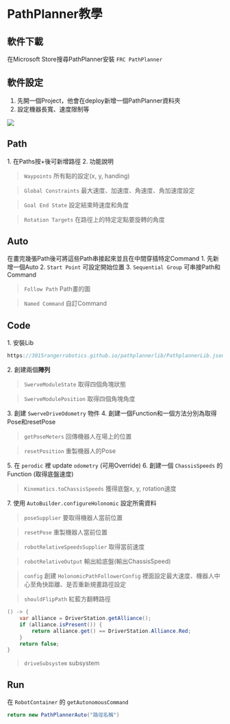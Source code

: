 <!-- title: 進階內容 PathPlanner -->
<!-- description: PathPlanner -->
<!-- category: Advance -->
<!-- tags: Programming -->
<!-- published time: 2024/03/23 -->

# PathPlanner教學
## 軟件下載
在Microsoft Store搜尋PathPlanner安裝 `FRC PathPlanner`
## 軟件設定
1. 先開一個Project，他會在deploy新增一個PathPlanner資料夾
2. 設定機器長寬、速度限制等

![](../public/articleImage/pathplanner_edu/image1.wm.png)

## Path
<span>1. 在Paths按+後可新增路徑</span>
<span>2. 功能說明</span>

> `Waypoints` 所有點的設定(x, y, handing)

> `Global Constraints` 最大速度、加速度、角速度、角加速度設定

> `Goal End State` 設定結束時速度和角度

> `Rotation Targets` 在路徑上的特定定點要旋轉的角度

## Auto
在畫完幾張Path後可將這些Path串接起來並且在中間穿插特定Command
<span>1. 先新增一個Auto</span>
<span>2. `Start Point` 可設定開始位置</span>
<span>3. `Sequential Group` 可串接Path和Command</span>

> `Follow Path` Path畫的圖

> `Named Command` 自訂Command

## Code
<span>1. 安裝Lib</span>

```java
https://3015rangerrobotics.github.io/pathplannerlib/PathplannerLib.json
```

<span>2. 創建兩個**陣列**</span>

> `SwerveModuleState` 取得四個角塊狀態

> `SwerveModulePosition` 取得四個角塊角度

<span>3. 創建 `SwerveDriveOdometry` 物件</span>
<span>4. 創建一個Function和一個方法分別為取得Pose和resetPose</span>

> `getPoseMeters` 回傳機器人在場上的位置

> `resetPosition` 重製機器人的Pose

<span>5. 在 `perodic` 裡 update `odometry` (可用Override)</span>
<span>6. 創建一個 `ChassisSpeeds` 的Function (取得底盤速度)</span>

> `Kinematics.toChassisSpeeds` 獲得底盤x, y, rotation速度

<span>7. 使用 `AutoBuilder.configureHolonomic` 設定所需資料</span>

> `poseSupplier` 要取得機器人當前位置

> `resetPose` 重製機器人當前位置

> `robotRelativeSpeedsSupplier` 取得當前速度

> `robotRelativeOutput` 輸出給底盤(輸出ChassisSpeed)

> `config` 創建 `HolonomicPathFollowerConfig` 裡面設定最大速度、機器人中心至角快距離、是否重新規畫路徑設定

> `shouldFlipPath` 紅藍方翻轉路徑

```java
() -> {
    var alliance = DriverStation.getAlliance();
    if (alliance.isPresent()) {
        return alliance.get() == DriverStation.Alliance.Red;
    }
    return false;
}
```
> `driveSubsystem` subsystem

## Run
在 `RobotContainer` 的 `getAutonomousCommand`<br>

```java
return new PathPlannerAuto("路徑名稱")
```